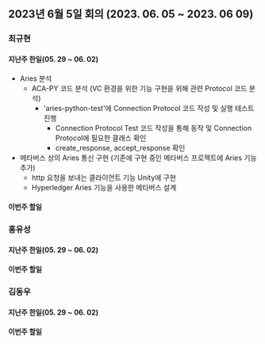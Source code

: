 ## 2023년 6월 5일 회의 (2023. 06. 05 ~ 2023. 06 09)

### 최규현 

#### 지난주 한일(05. 29 ~ 06. 02)
  - Aries 분석
    - ACA-PY 코드 분석 (VC 환경을 위한 기능 구현을 위해 관련 Protocol 코드 분석)
      - 'aries-python-test'에 Connection Protocol 코드 작성 및 실행 테스트 진행
        - Connection Protocol Test 코드 작성을 통해 동작 및 Connection Protocol에 필요한 클래스 확인
        - create_response, accept_response 확인
  - 메타버스 상의 Aries 통신 구현 (기존에 구현 중인 메타버스 프로젝트에 Aries 기능 추가)
    - http 요청을 보내는 클라이언트 기능 Unity에 구현 
    - Hyperledger Aries 기능을 사용한 메타버스 설계


#### 이번주 할일




### 홍유성 

#### 지난주 한일(05. 29 ~ 06. 02)


#### 이번주 할일

### 김동우 

#### 지난주 한일(05. 29 ~ 06. 02)


#### 이번주 할일
